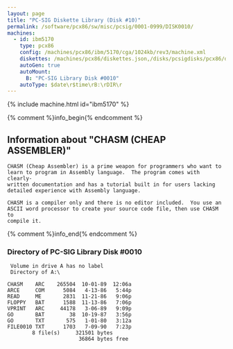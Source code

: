 ```yaml
---
layout: page
title: "PC-SIG Diskette Library (Disk #10)"
permalink: /software/pcx86/sw/misc/pcsig/0001-0999/DISK0010/
machines:
  - id: ibm5170
    type: pcx86
    config: /machines/pcx86/ibm/5170/cga/1024kb/rev3/machine.xml
    diskettes: /machines/pcx86/diskettes.json,/disks/pcsigdisks/pcx86/diskettes.json
    autoGen: true
    autoMount:
      B: "PC-SIG Library Disk #0010"
    autoType: $date\r$time\rB:\rDIR\r
---
```


{% include machine.html id="ibm5170" %}

{% comment %}info_begin{% endcomment %}

## Information about "CHASM  (CHEAP ASSEMBLER)"

    CHASM (Cheap Assembler) is a prime weapon for programmers who want to
    learn to program in Assembly language.  The program comes with clearly-
    written documentation and has a tutorial built in for users lacking
    detailed experience with Assembly language.
    
    CHASM is a compiler only and there is no editor included.  You use an
    ASCII word processor to create your source code file, then use CHASM to
    compile it.
{% comment %}info_end{% endcomment %}


### Directory of PC-SIG Library Disk #0010

     Volume in drive A has no label
     Directory of A:\

    CHASM    ARC    265504  10-01-89  12:06a
    ARCE     COM      5084   4-13-86   5:44p
    READ     ME       2831  11-21-86   9:06p
    FLOPPY   BAT      1588  11-13-86   7:06p
    VPRINT   ARC     44178   3-06-89   9:09p
    GO       BAT        38  10-19-87   3:56p
    GO       TXT       575   1-01-80   3:12a
    FILE0010 TXT      1703   7-09-90   7:23p
            8 file(s)     321501 bytes
                           36864 bytes free
